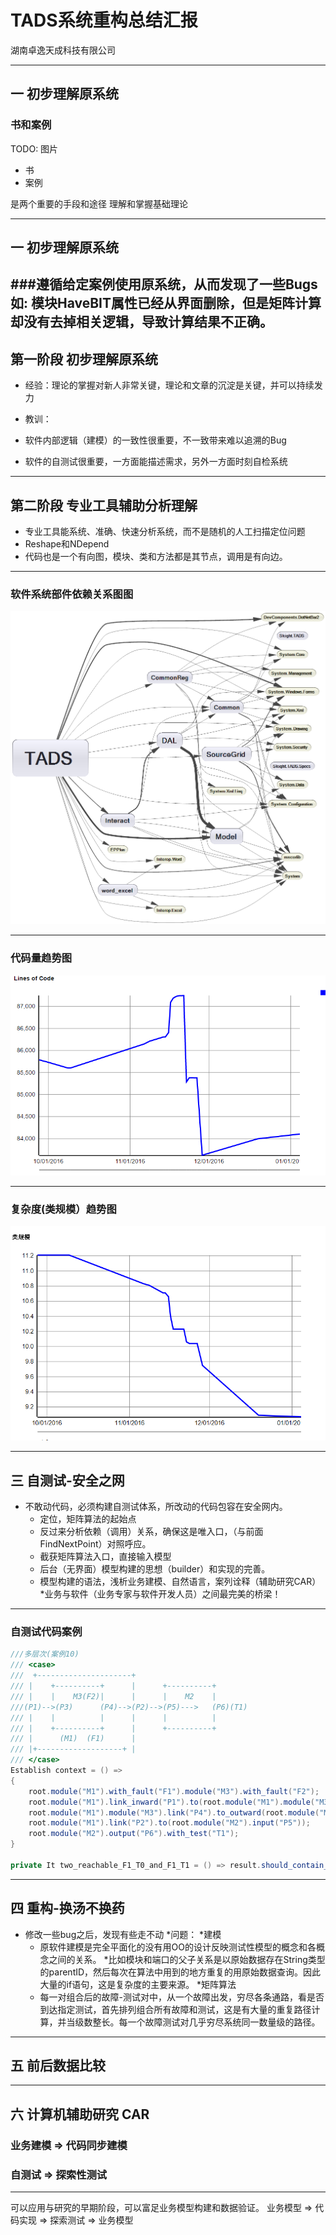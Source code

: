 #  TADS系统重构总结汇报

湖南卓逸天成科技有限公司

---
## 一 初步理解原系统
### 书和案例
TODO:  图片
* 书
* 案例

是两个重要的手段和途径
理解和掌握基础理论

---
## 一 初步理解原系统
###遵循给定案例使用原系统，从而发现了一些Bugs
如: 模块HaveBIT属性已经从界面删除，但是矩阵计算却没有去掉相关逻辑，导致计算结果不正确。
---
## 第一阶段 初步理解原系统

* 经验：理论的掌握对新人非常关键，理论和文章的沉淀是关键，并可以持续发力

* 教训：
 * 软件内部逻辑（建模）的一致性很重要，不一致带来难以追溯的Bug
 * 软件的自测试很重要，一方面能描述需求，另外一方面时刻自检系统
---
## 第二阶段 专业工具辅助分析理解
* 专业工具能系统、准确、快速分析系统，而不是随机的人工扫描定位问题
* Reshape和NDepend
* 代码也是一个有向图，模块、类和方法都是其节点，调用是有向边。
---
###  软件系统部件依赖关系图图
![部件依赖关系图](TADS_部件依赖关系图.png)

--- 

### 代码量趋势图
![代码量趋势图](TADS_代码量趋势图_2017_01.png)

---
### 复杂度(类规模）趋势图
![TADS_类规模趋势图_2017_01](TADS_类规模趋势图_2017_01.png)

---
## 三 自测试-安全之网
* 不敢动代码，必须构建自测试体系，所改动的代码包容在安全网内。
  * 定位，矩阵算法的起始点
  * 反过来分析依赖（调用）关系，确保这是唯入口，（与前面FindNextPoint）对照呼应。
  * 截获矩阵算法入口，直接输入模型
  * 后台（无界面）模型构建的思想（builder）和实现的完善。
  * 模型构建的语法，浅析业务建模、自然语言，案列诠释（辅助研究CAR）
*业务与软件（业务专家与软件开发人员）之间最完美的桥梁！

---
### 自测试代码案例
```csharp
///多层次(案例10)
/// <case>
///  +---------------------+                                      
/// |    +----------+      |      +----------+              
/// |    |    M3(F2)|      |      |    M2    |    
///(P1)-->(P3)      (P4)-->(P2)-->(P5)--->   (P6)(T1)
/// |    |          |      |      |          |     
/// |    +----------+      |      +----------+     
/// |      (M1)  (F1)      |
/// |+-------------------+ |
/// </case>
Establish context = () => 
{
    root.module("M1").with_fault("F1").module("M3").with_fault("F2");
    root.module("M1").link_inward("P1").to(root.module("M1").module("M3").input("P3"));
    root.module("M1").module("M3").link("P4").to_outward(root.module("M1").port("P2"));
    root.module("M1").link("P2").to(root.module("M2").input("P5"));
    root.module("M2").output("P6").with_test("T1");
}

private It two_reachable_F1_T0_and_F1_T1 = () => result.should_contain_only("F1-T1", "F2-T1");
```
---

## 四 重构-换汤不换药
* 修改一些bug之后，发现有些走不动
 *问题：
  *建模
    * 原软件建模是完全平面化的没有用OO的设计反映测试性模型的概念和各概念之间的关系。
    *比如模块和端口的父子关系是以原始数据存在String类型的parentID，然后每次在算法中用到的地方重复的用原始数据查询。因此大量的if语句，这是复杂度的主要来源。
  *矩阵算法
    * 每一对组合后的故障-测试对中，从一个故障出发，穷尽各条通路，看是否到达指定测试，首先排列组合所有故障和测试，这是有大量的重复路径计算，并当级数整长。每一个故障测试对几乎穷尽系统同一数量级的路径。

---
## 五 前后数据比较

---
## 六 计算机辅助研究 CAR
### 业务建模 => 代码同步建模
### 自测试 => 探索性测试

---
可以应用与研究的早期阶段，可以富足业务模型构建和数据验证。
业务模型 => 代码实现 => 探索测试 => 业务模型
